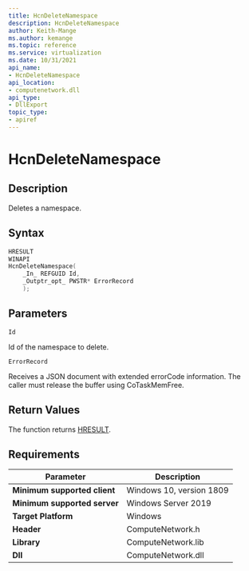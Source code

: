 ```yaml
---
title: HcnDeleteNamespace
description: HcnDeleteNamespace
author: Keith-Mange
ms.author: kemange
ms.topic: reference
ms.service: virtualization
ms.date: 10/31/2021
api_name:
- HcnDeleteNamespace
api_location:
- computenetwork.dll
api_type:
- DllExport
topic_type:
- apiref
---
```

# HcnDeleteNamespace

## Description

Deletes a namespace.

## Syntax

```cpp
HRESULT
WINAPI
HcnDeleteNamespace(
    _In_ REFGUID Id,
    _Outptr_opt_ PWSTR* ErrorRecord
    );

```

## Parameters

`Id`

Id of the namespace to delete.

`ErrorRecord`

Receives a JSON document with extended errorCode information. The caller must release the buffer using CoTaskMemFree.

## Return Values

The function returns [HRESULT](./HCNHResult.md).

## Requirements

|Parameter|Description|
|---|---|
| **Minimum supported client** | Windows 10, version 1809 |
| **Minimum supported server** | Windows Server 2019 |
| **Target Platform** | Windows |
| **Header** | ComputeNetwork.h |
| **Library** | ComputeNetwork.lib |
| **Dll** | ComputeNetwork.dll |




